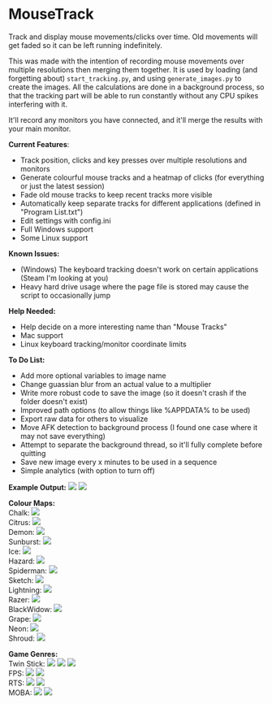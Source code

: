 # MouseTrack

Track and display mouse movements/clicks over time. Old movements will get faded so it can be left running indefinitely.

This was made with the intention of recording mouse movements over multiple resolutions then merging them together. It is used by loading (and forgetting about) `start_tracking.py`, and using `generate_images.py` to create the images. All the calculations are done in a background process, so that the tracking part will be able to run constantly without any CPU spikes interfering with it.

It'll record any monitors you have connected, and it'll merge the results with your main monitor.

<b>Current Features</b>:
 - Track position, clicks and key presses over multiple resolutions and monitors
 - Generate colourful mouse tracks and a heatmap of clicks (for everything or just the latest session)
 - Fade old mouse tracks to keep recent tracks more visible
 - Automatically keep separate tracks for different applications (defined in "Program List.txt")
 - Edit settings with config.ini
 - Full Windows support
 - Some Linux support
 
<b>Known Issues:</b>
 - (Windows) The keyboard tracking doesn't work on certain applications (Steam I'm looking at you)
 - Heavy hard drive usage where the page file is stored may cause the script to occasionally jump
 
 <b>Help Needed:</b>
 - Help decide on a more interesting name than "Mouse Tracks"
 - Mac support
 - Linux keyboard tracking/monitor coordinate limits
 
 <b>To Do List:</b>
 - Add more optional variables to image name
 - Change guassian blur from an actual value to a multiplier
 - Write more robust code to save the image (so it doesn't crash if the folder doesn't exist)
 - Improved path options (to allow things like %APPDATA% to be used)
 - Export raw data for others to visualize
 - Move AFK detection to background process (I found one case where it may not save everything)
 - Attempt to separate the background thread, so it'll fully complete before quitting
 - Save new image every x minutes to be used in a sequence
 - Simple analytics (with option to turn off)
 
<b>Example Output:</b>
<img src="http://i.imgur.com/UJgf0up.jpg">
<img src="http://i.imgur.com/HL023Cr.jpg">

<b>Colour Maps:</b>
<br/>Chalk:
<img src="http://i.imgur.com/ReRbDnF.jpg">
<br/>Citrus:
<img src="http://i.imgur.com/wRRsFhn.jpg">
<br/>Demon:
<img src="http://i.imgur.com/IDLRgGn.jpg">
<br/>Sunburst:
<img src="http://i.imgur.com/HtVF8In.jpg">
<br/>Ice:
<img src="http://i.imgur.com/KniZy9q.jpg">
<br/>Hazard:
<img src="http://i.imgur.com/zy9v3in.jpg">
<br/>Spiderman:
<img src="http://i.imgur.com/CwGlzfa.jpg">
<br/>Sketch:
<img src="http://i.imgur.com/z1s0iTg.jpg">
<br/>Lightning:
<img src="http://i.imgur.com/yB5udPO.jpg">
<br/>Razer:
<img src="http://i.imgur.com/Xfu0i8E.jpg">
<br/>BlackWidow:
<img src="http://i.imgur.com/1AqOHxC.jpg">
<br/>Grape:
<img src="http://i.imgur.com/fcOji6t.jpg">
<br/>Neon:
<img src="http://i.imgur.com/hd8oshz.jpg">
<br/>Shroud:
<img src="http://i.imgur.com/HmP4kSJ.jpg">

<b>Game Genres:</b>
<br/>Twin Stick:
<img src="http://i.imgur.com/mjxqbg0.png">
<img src="http://i.imgur.com/ZxBoz0i.jpg">
<img src="http://i.imgur.com/rikwsUa.jpg">
<br/>FPS:
<img src="http://i.imgur.com/Iocmy3N.jpg">
<img src="http://i.imgur.com/ii3mhBA.jpg">
<br/>RTS:
<img src="http://i.imgur.com/FSeAHYK.jpg">
<img src="http://i.imgur.com/Ct8A3tK.jpg">
<br/>MOBA:
<img src="http://i.imgur.com/X34ZrwQ.jpg">
<img src="http://i.imgur.com/Y5tttVN.jpg">
